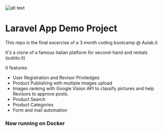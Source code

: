 ![alt text](https://repository-images.githubusercontent.com/279572925/e6be7d80-0fab-11eb-9971-1d858dc9a238)

# Laravel App Demo Project

This repo is the final excercise of a 3 month coding bootcamp @ Aulab.it

It's a clone of a famous italian platform for second-hand and rentals (subito.it)

It features:

* User Registration and Revisor Priviledges
* Product Publishing with multiple images upload
* Images ranking with Google Vision API to classify pictures and help Revisors to approve posts.
* Product Search
* Product Categories
* Form and mail automation

### Now running on Docker
